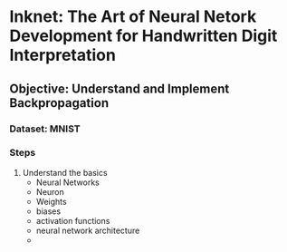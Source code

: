 # Inknet: The Art of Neural Netork Development for Handwritten Digit Interpretation

## Objective:  Understand and Implement Backpropagation

### Dataset: MNIST

### Steps

1. Understand the basics
   - Neural Networks
   - Neuron
   - Weights
   - biases
   - activation functions
   - neural network architecture
   - 
